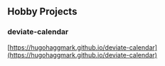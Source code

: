 ## Hobby Projects

### deviate-calendar
[https://hugohaggmark.github.io/deviate-calendar](https://hugohaggmark.github.io/deviate-calendar)
